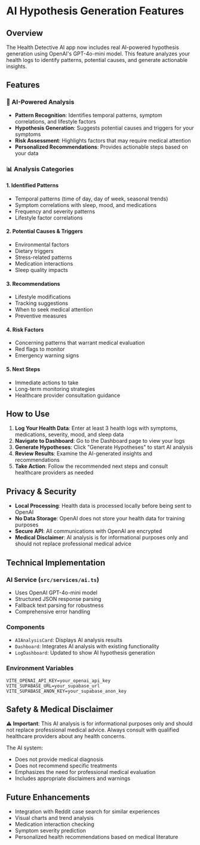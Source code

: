 # AI Hypothesis Generation Features

## Overview
The Health Detective AI app now includes real AI-powered hypothesis generation using OpenAI's GPT-4o-mini model. This feature analyzes your health logs to identify patterns, potential causes, and generate actionable insights.

## Features

### 🤖 AI-Powered Analysis
- **Pattern Recognition**: Identifies temporal patterns, symptom correlations, and lifestyle factors
- **Hypothesis Generation**: Suggests potential causes and triggers for your symptoms
- **Risk Assessment**: Highlights factors that may require medical attention
- **Personalized Recommendations**: Provides actionable steps based on your data

### 📊 Analysis Categories

#### 1. Identified Patterns
- Temporal patterns (time of day, day of week, seasonal trends)
- Symptom correlations with sleep, mood, and medications
- Frequency and severity patterns
- Lifestyle factor correlations

#### 2. Potential Causes & Triggers
- Environmental factors
- Dietary triggers
- Stress-related patterns
- Medication interactions
- Sleep quality impacts

#### 3. Recommendations
- Lifestyle modifications
- Tracking suggestions
- When to seek medical attention
- Preventive measures

#### 4. Risk Factors
- Concerning patterns that warrant medical evaluation
- Red flags to monitor
- Emergency warning signs

#### 5. Next Steps
- Immediate actions to take
- Long-term monitoring strategies
- Healthcare provider consultation guidance

## How to Use

1. **Log Your Health Data**: Enter at least 3 health logs with symptoms, medications, severity, mood, and sleep data
2. **Navigate to Dashboard**: Go to the Dashboard page to view your logs
3. **Generate Hypotheses**: Click "Generate Hypotheses" to start AI analysis
4. **Review Results**: Examine the AI-generated insights and recommendations
5. **Take Action**: Follow the recommended next steps and consult healthcare providers as needed

## Privacy & Security

- **Local Processing**: Health data is processed locally before being sent to OpenAI
- **No Data Storage**: OpenAI does not store your health data for training purposes
- **Secure API**: All communications with OpenAI are encrypted
- **Medical Disclaimer**: AI analysis is for informational purposes only and should not replace professional medical advice

## Technical Implementation

### AI Service (`src/services/ai.ts`)
- Uses OpenAI GPT-4o-mini model
- Structured JSON response parsing
- Fallback text parsing for robustness
- Comprehensive error handling

### Components
- `AIAnalysisCard`: Displays AI analysis results
- `Dashboard`: Integrates AI analysis with existing functionality
- `LogDashboard`: Updated to show AI hypothesis generation

### Environment Variables
```env
VITE_OPENAI_API_KEY=your_openai_api_key
VITE_SUPABASE_URL=your_supabase_url
VITE_SUPABASE_ANON_KEY=your_supabase_anon_key
```

## Safety & Medical Disclaimer

⚠️ **Important**: This AI analysis is for informational purposes only and should not replace professional medical advice. Always consult with qualified healthcare providers about any health concerns.

The AI system:
- Does not provide medical diagnosis
- Does not recommend specific treatments
- Emphasizes the need for professional medical evaluation
- Includes appropriate disclaimers and warnings

## Future Enhancements

- Integration with Reddit case search for similar experiences
- Visual charts and trend analysis
- Medication interaction checking
- Symptom severity prediction
- Personalized health recommendations based on medical literature 